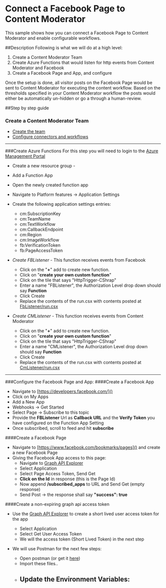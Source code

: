     

# Connect a Facebook Page to Content Moderator
This sample shows how you can connect a Facebook Page to Content Moderator and enable configurable workflows.

##Description
Following is what we will do at a high level:

1. Create a Content Moderator Team
2. Create Azure Functions that would listen for http events from Content Moderator and Facebook
3. Create a Facebook Page and App, and configure

Once the setup is done, all visitor posts on the Facebook Page would be sent to Content Moderator for executing the content workflow. Based on the thresholds specified in your Content Moderator workflow the posts would either be automatically un-hidden or go a through a human-review.

##Step by step guide
### Create a Content Moderator Team
- [Create the team](https://docs.microsoft.com/en-us/azure/cognitive-services/Content-Moderator/quick-start)
- [Configure connectors and workflows](https://docs.microsoft.com/en-us/azure/cognitive-services/Content-Moderator/review-tool-user-guide/workflows)

----------

###Create Azure Functions
For this step you will need to login to the [Azure Management Portal](https://portal.azure.com)

 - Create a new resource group - 
 - Add a Function App
 - Open the newly created function app
 - Navigate to Platform features -> Application Settings
 - Create the following application settings entries:
	 - cm:SubscriptionKey
	 - cm:TeamName
	 - cm:TextWorkflow
	 - cm:CallbackEndpoint
	 - cm:Region
	 - cm:ImageWorkflow
	 - fb:VerificationToken
	 - fb:PageAccessToken
	 

 - *Create FBListener* - This function receives events from Facebook 
	 - Click on the "**+**" add to create new function.
	 - Click on "**create your own custom function**"
	 - Click on the tile that says "HttpTrigger-CShrap"
	 - Enter a name "FBListener", the Authorization Level drop down should say **Function**
	 - Click Create
	 - Replace the contents of the run.csx with contents posted at [FbListener/run.csx](FbListener/run.csx)


 - *Create CMListener* - This function receives events from Content Moderator
	 - Click on the "**+**" add to create new function.
	 - Click on "**create your own custom function**"
	 - Click on the tile that says "HttpTrigger-CShrap"
	 - Enter a name "CMListener", the Authorization Level drop down should say **Function**
	 - Click Create
	 - Replace the contents of the run.csx with contents posted at [CmListener/run.csx](CmListener/run.csx)


----------

###Configure the Facebook Page and App:
####Create a Facebook App
 - Navigate to [https://developers.facebook.com/]()
 - Click on My Apps
 - Add a New App
 - Webhooks -> Get Started
 - Select Page -> Subscribe to this topic
 - Provide the **FBListener** Url as **Callback URL** and the **Verify Token** you have configured on the Function App Setting
 - Once subscribed, scroll to feed and hit **subscribe**


####Create a Facebook Page
 - Navigate to [https://www.facebook.com/bookmarks/pages]() and create a new Facebook Page
 - Giving the Facebook App access to this page:
	 - Navigate to [Graph API Explorer](https://developers.facebook.com/tools/explorer/)
	 - Select Application
	 - Select Page Access Token, Send Get
	 - **Click on the Id** in response (this is the Page Id)
	 - Now append **/subscribed_apps** to URL and Send Get (empty response)
	 - Send Post -> the response shall say **"success": true**

####Create a non-expiring graph api access token
 - Use the [Graph API Explorer](https://developers.facebook.com/tools/explorer/) to create a short lived user access token for the app
	- Select Application
	- Select Get User Access Token
	- We will the access token (Short Lived Token) in the next step

 - We will use Postman for the next few steps:
	 - Open postman (or get it [here](https://www.getpostman.com/))
	 - Import these files..
	 - Update the Environment Variables:
		 - 
				




